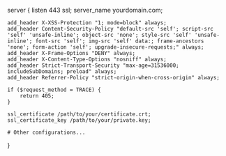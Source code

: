 server {
    listen 443 ssl;
    server_name yourdomain.com;

    add_header X-XSS-Protection "1; mode=block" always;
    add_header Content-Security-Policy "default-src 'self'; script-src 'self' 'unsafe-inline'; object-src 'none'; style-src 'self' 'unsafe-inline'; font-src 'self'; img-src 'self' data:; frame-ancestors 'none'; form-action 'self'; upgrade-insecure-requests;" always;
    add_header X-Frame-Options "DENY" always;
    add_header X-Content-Type-Options "nosniff" always;
    add_header Strict-Transport-Security "max-age=31536000; includeSubDomains; preload" always;
    add_header Referrer-Policy "strict-origin-when-cross-origin" always;

    if ($request_method = TRACE) {
        return 405;
    }

    ssl_certificate /path/to/your/certificate.crt;
    ssl_certificate_key /path/to/your/private.key;

    # Other configurations...
}